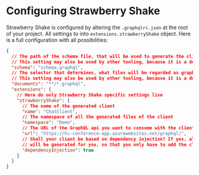# Configuring Strawberry Shake
Strawberry Shake is configured by altering the `.graphqlrc.json` at the root of your project.
All settings to into `extensions.strawberryShake` object.
Here is a full configuration with all possibilities:
```json
{
  // The path of the schema file, that will be used to generate the client. 
  // This setting may also be used by other tooling, because it is a default field of graphql-spec 
  "schema": "schema.graphql", 
  // The selector that determines, what files will be regarded as graphql documents
  // This setting may also be used by other tooling, because it is a default field of graphql-spec 
  "documents": "**/*.graphql",
  "extensions": {
    // Here do only Strawberry Shake specific settings live
    "strawberryShake": {
      // The name of the generated client
      "name": "ChatClient",
      // The namespace of all the generated files of the client
      "namespace": "Demo",
      // The URL of the GraphQL api you want to consume with the client
      "url": "https://hc-conference-app.azurewebsites.net/graphql/",
      // Shall your client be based on dependency injection? If yes, all needed setup code 
      // will be generated for you, so that you only have to add the client to your DI container.
      "dependencyInjection": true
    }
  }
}
```
